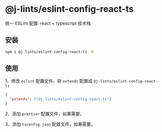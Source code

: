 # @j-lints/eslint-config-react-ts

统一 ESLint 配置: react + typescript 技术栈

## 安装

```bash
npm i @j-lints/eslint-config-react-ts -D
```

## 使用

1、修改 `eslint` 配置文件，将 `extends` 配置成 `@j-lints/eslint-config-react-ts`

```json
{
  "extends": ["@j-lints/eslint-config-react-ts"]
}
```

2、添加 `prettier` 配置文件，如果需要。

3、添加 `tsconfig.json` 配置文件，如果需要。
